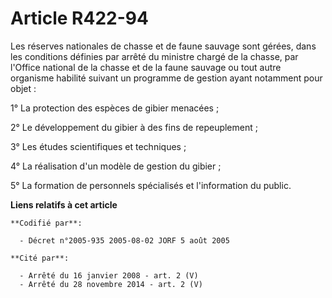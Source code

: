 # Article R422-94

Les réserves nationales de chasse et de faune sauvage sont gérées, dans les conditions définies par arrêté du ministre chargé
de la chasse, par l'Office national de la chasse et de la faune sauvage ou tout autre organisme habilité suivant un programme
de gestion ayant notamment pour objet :

1° La protection des espèces de gibier menacées ;

2° Le développement du gibier à des fins de repeuplement ;

3° Les études scientifiques et techniques ;

4° La réalisation d'un modèle de gestion du gibier ;

5° La formation de personnels spécialisés et l'information du public.

**Liens relatifs à cet article**

	**Codifié par**:

	  - Décret n°2005-935 2005-08-02 JORF 5 août 2005

	**Cité par**:

	  - Arrêté du 16 janvier 2008 - art. 2 (V)
	  - Arrêté du 28 novembre 2014 - art. 2 (V)
